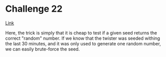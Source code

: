 # Challenge 22

[Link](http://cryptopals.com/sets/3/challenges/22)

Here, the trick is simply that it is cheap to test if a given seed returns the
correct "random" number. If we know that the twister was seeded withing the last
30 minutes, and it was only used to generate one random number, we can easily
brute-force the seed.
